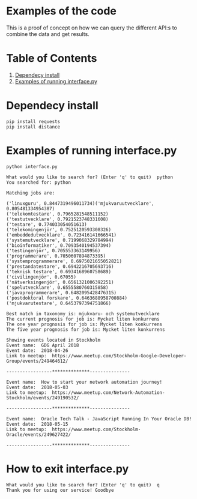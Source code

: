 # Examples of the code

This is a proof of concept on how we can query the different API:s to combine the data and get results.


# Table of Contents

1.  [Dependecy install](#orgb42f795)
2.  [Examples of running interface.py](#org47d7853)


<a id="orgb42f795"></a>

# Dependecy install

    pip install requests
    pip install distance


<a id="org47d7853"></a>

# Examples of running interface.py

    python interface.py 

    What would you like to search for? (Enter 'q' to quit)  python
    You searched for: python

    Matching jobs are:

    ('linuxguru', 0.8447319496011734)('mjukvaruutvecklare', 0.805481334954387)
    ('telekomtestare', 0.7965281548511152)
    ('testutvecklare', 0.7921523748331608)
    ('testare', 0.774033054051613)
    ('telekomingenjör', 0.7525120593308326)
    ('embeddedutvecklare', 0.723416141666541)
    ('systemutvecklare', 0.7199068329784994)
    ('bioinformatiker', 0.7093540194537394)
    ('testingenjör', 0.705553363149956)
    ('programmerare', 0.7050607894873395)
    ('systemprogrammerare', 0.6975021655052821)
    ('prestandatestare', 0.6942216705693716)
    ('teknisk testare', 0.6934168960758689)
    ('civilingenjör', 0.67055)
    ('nätverksingenjör', 0.6561321006392251)
    ('spelutvecklare', 0.6555580760315858)
    ('javaprogrammerare', 0.6482095428476315)
    ('postdoktoral forskare', 0.6463688958700884)
    ('mjukvarutestare', 0.6453797394751866)

    Best match in taxonomy is: mjukvaru- och systemutvecklare
    The current prognosis for job is: Mycket liten konkurrens
    The one year prognosis for job is: Mycket liten konkurrens
    The five year prognosis for job is: Mycket liten konkurrens

    Showing events located in Stockholm
    Event name:  GDG April 2018
    Event date:  2018-04-26
    Link to meetup:  https://www.meetup.com/Stockholm-Google-Developer-Group/events/249464612/

    -----------------**************---------------

    Event name:  How to start your network automation journey!
    Event date:  2018-05-03
    Link to meetup:  https://www.meetup.com/Network-Automation-Stockholm/events/249190532/

    -----------------**************---------------

    Event name:  Oracle Tech Talk - JavaScript Running In Your Oracle DB!
    Event date:  2018-05-15
    Link to meetup:  https://www.meetup.com/Stockholm-Oracle/events/249627422/

    -----------------**************---------------

# How to exit interface.py
    
    What would you like to search for? (Enter 'q' to quit)  q
    Thank you for using our service! Goodbye

